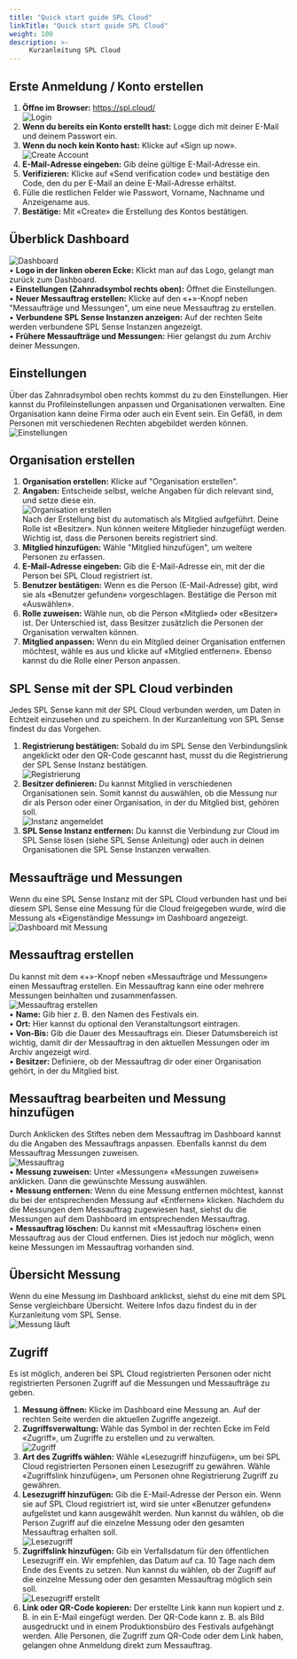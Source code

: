 ```yaml
---
title: "Quick start guide SPL Cloud"
linkTitle: "Quick start guide SPL Cloud"
weight: 100
description: >-
     Kurzanleitung SPL Cloud
---
```


## Erste Anmeldung / Konto erstellen
1.	**Öffne im Browser:** https://spl.cloud/<br>
![Login](Login.png) <br>
2.	**Wenn du bereits ein Konto erstellt hast:** Logge dich mit deiner E-Mail und deinem Passwort ein.<br>
3.	**Wenn du noch kein Konto hast:** Klicke auf «Sign up now».<br>
![Create Account](CreateAccount.png) <br>
4.	**E-Mail-Adresse eingeben:** Gib deine gültige E-Mail-Adresse ein.<br>
5.	**Verifizieren:** Klicke auf «Send verification code» und bestätige den Code, den du per E-Mail an deine E-Mail-Adresse erhältst.<br>
6.	Fülle die restlichen Felder wie Passwort, Vorname, Nachname und Anzeigename aus.<br>
7.	**Bestätige:** Mit «Create» die Erstellung des Kontos bestätigen.<br>
## Überblick Dashboard
![Dashboard](Dashboard.png) <br>
•	**Logo in der linken oberen Ecke:** Klickt man auf das Logo, gelangt man zurück zum Dashboard.<br>
•	**Einstellungen (Zahnradsymbol rechts oben):** Öffnet die Einstellungen.<br>
•	**Neuer Messauftrag erstellen:** Klicke auf den «+»-Knopf neben "Messaufträge und Messungen", um eine neue Messauftrag zu erstellen.<br>
•	**Verbundene SPL Sense Instanzen anzeigen:** Auf der rechten Seite werden verbundene SPL Sense Instanzen angezeigt.<br>
•	**Frühere Messaufträge und Messungen:** Hier gelangst du zum Archiv deiner Messungen.<br>
## Einstellungen
Über das Zahnradsymbol oben rechts kommst du zu den Einstellungen. Hier kannst du Profileinstellungen anpassen und Organisationen verwalten. Eine Organisation kann deine Firma oder auch ein Event sein. Ein Gefäß, in dem Personen mit verschiedenen Rechten abgebildet werden können.<br>
![Einstellungen](Einstellungen.png) <br>
## Organisation erstellen
1.	**Organisation erstellen:** Klicke auf "Organisation erstellen".<br>
2.	**Angaben:** Entscheide selbst, welche Angaben für dich relevant sind, und setze diese ein.<br>
![Organisation erstellen](OrganisationErstellen.png) <br>
Nach der Erstellung bist du automatisch als Mitglied aufgeführt. Deine Rolle ist «Besitzer». Nun können weitere Mitglieder hinzugefügt werden. Wichtig ist, dass die Personen bereits registriert sind.<br>
3.	**Mitglied hinzufügen:** Wähle "Mitglied hinzufügen", um weitere Personen zu erfassen.<br>
4.	**E-Mail-Adresse eingeben:** Gib die E-Mail-Adresse ein, mit der die Person bei SPL Cloud registriert ist.<br>
5.	**Benutzer bestätigen:** Wenn es die Person (E-Mail-Adresse) gibt, wird sie als «Benutzer gefunden» vorgeschlagen. Bestätige die Person mit «Auswählen».<br>
6.	**Rolle zuweisen:** Wähle nun, ob die Person «Mitglied» oder «Besitzer» ist. Der Unterschied ist, dass Besitzer zusätzlich die Personen der Organisation verwalten können.<br>
7.	**Mitglied anpassen:** Wenn du ein Mitglied deiner Organisation entfernen möchtest, wähle es aus und klicke auf «Mitglied entfernen». Ebenso kannst du die Rolle einer Person anpassen.<br>
## SPL Sense mit der SPL Cloud verbinden
Jedes SPL Sense kann mit der SPL Cloud verbunden werden, um Daten in Echtzeit einzusehen und zu speichern. In der Kurzanleitung von SPL Sense findest du das Vorgehen.<br>
1.	**Registrierung bestätigen:** Sobald du im SPL Sense den Verbindungslink angeklickt oder den QR-Code gescannt hast, musst du die Registrierung der SPL Sense Instanz bestätigen.<br>
![Registrierung](Registrierung.png) <br>
2.	**Besitzer definieren:** Du kannst Mitglied in verschiedenen Organisationen sein. Somit kannst du auswählen, ob die Messung nur dir als Person oder einer Organisation, in der du Mitglied bist, gehören soll.<br>
![Instanz angemeldet](SenseInstanzAngemeldet.png) <br>
3.	**SPL Sense Instanz entfernen:** Du kannst die Verbindung zur Cloud im SPL Sense lösen (siehe SPL Sense Anleitung) oder auch in deinen Organisationen die SPL Sense Instanzen verwalten.<br>
## Messaufträge und Messungen
Wenn du eine SPL Sense Instanz mit der SPL Cloud verbunden hast und bei diesem SPL Sense eine Messung für die Cloud freigegeben wurde, wird die Messung als «Eigenständige Messung» im Dashboard angezeigt.<br>
![Dashboard mit Messung](DashboardMitMessung.png) <br>
## Messauftrag erstellen
Du kannst mit dem «+»-Knopf neben «Messaufträge und Messungen» einen Messauftrag erstellen. Ein Messauftrag kann eine oder mehrere Messungen beinhalten und zusammenfassen.<br>
![Messauftrag erstellen](MessauftragErstellen.png) <br>
•	**Name:** Gib hier z. B. den Namen des Festivals ein.<br>
•	**Ort:** Hier kannst du optional den Veranstaltungsort eintragen.<br>
•	**Von-Bis:** Gib die Dauer des Messauftrags ein. Dieser Datumsbereich ist wichtig, damit dir der Messauftrag in den aktuellen Messungen oder im Archiv angezeigt wird.<br>
•	**Besitzer:** Definiere, ob der Messauftrag dir oder einer Organisation gehört, in der du Mitglied bist.<br>
## Messauftrag bearbeiten und Messung hinzufügen
Durch Anklicken des Stiftes neben dem Messauftrag im Dashboard kannst du die Angaben des Messauftrags anpassen. Ebenfalls kannst du dem Messauftrag Messungen zuweisen.<br>
![Messauftrag](Messauftrag.png) <br>
•	**Messung zuweisen:** Unter «Messungen» «Messungen zuweisen» anklicken. Dann die gewünschte Messung auswählen.<br>
•	**Messung entfernen:** Wenn du eine Messung entfernen möchtest, kannst du bei der entsprechenden Messung auf «Entfernen» klicken. Nachdem du die Messungen dem Messauftrag zugewiesen hast, siehst du die Messungen auf dem Dashboard im entsprechenden Messauftrag.<br>
•	**Messauftrag löschen:** Du kannst mit «Messauftrag löschen» einen Messauftrag aus der Cloud entfernen. Dies ist jedoch nur möglich, wenn keine Messungen im Messauftrag vorhanden sind.<br>
## Übersicht Messung
Wenn du eine Messung im Dashboard anklickst, siehst du eine mit dem SPL Sense vergleichbare Übersicht. Weitere Infos dazu findest du in der Kurzanleitung vom SPL Sense.<br>
![Messung läuft](MessungLaeuft.png) <br>
## Zugriff
Es ist möglich, anderen bei SPL Cloud registrierten Personen oder nicht registrierten Personen Zugriff auf die Messungen und Messaufträge zu geben.<br>
1.	**Messung öffnen:** Klicke im Dashboard eine Messung an. Auf der rechten Seite werden die aktuellen Zugriffe angezeigt.<br>
2.	**Zugriffsverwaltung:** Wähle das Symbol in der rechten Ecke im Feld «Zugriff», um Zugriffe zu erstellen und zu verwalten.<br>
![Zugriff](Zugriff.png) <br>
3.	**Art des Zugriffs wählen:** Wähle «Lesezugriff hinzufügen», um bei SPL Cloud registrierten Personen einen Lesezugriff zu gewähren. Wähle «Zugriffslink hinzufügen», um Personen ohne Registrierung Zugriff zu gewähren.<br>
4.	**Lesezugriff hinzufügen:** Gib die E-Mail-Adresse der Person ein. Wenn sie auf SPL Cloud registriert ist, wird sie unter «Benutzer gefunden» aufgelistet und kann ausgewählt werden. Nun kannst du wählen, ob die Person Zugriff auf die einzelne Messung oder den gesamten Messauftrag erhalten soll.<br>
![Lesezugriff](ZugriffOffen.png) <br>
5.	**Zugriffslink hinzufügen:** Gib ein Verfallsdatum für den öffentlichen Lesezugriff ein. Wir empfehlen, das Datum auf ca. 10 Tage nach dem Ende des Events zu setzen. Nun kannst du wählen, ob der Zugriff auf die einzelne Messung oder den gesamten Messauftrag möglich sein soll.<br>
![Lesezugriff erstellt](ZugriffOffenErstellt.png) <br>
6.	**Link oder QR-Code kopieren:** Der erstellte Link kann nun kopiert und z. B. in ein E-Mail eingefügt werden. Der QR-Code kann z. B. als Bild ausgedruckt und in einem Produktionsbüro des Festivals aufgehängt werden. Alle Personen, die Zugriff zum QR-Code oder dem Link haben, gelangen ohne Anmeldung direkt zum Messauftrag.<br>


